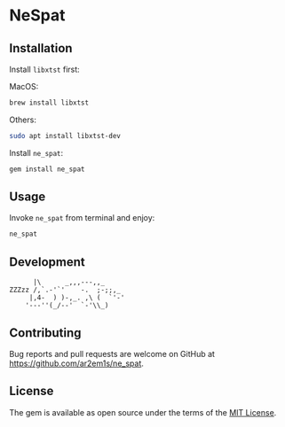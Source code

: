 # NeSpat

## Installation

Install `libxtst` first:

MacOS:
```bash
brew install libxtst
```

Others:
```bash
sudo apt install libxtst-dev
```

Install `ne_spat`:

```bash
gem install ne_spat
```

## Usage

Invoke `ne_spat` from terminal and enjoy:

```bash
ne_spat
```

## Development
```
      |\      _,,,---,,_
ZZZzz /,`.-'`'    -.  ;-;;,_
     |,4-  ) )-,_. ,\ (  `'-'
    '---''(_/--'  `-'\\_)
```

## Contributing

Bug reports and pull requests are welcome on GitHub at https://github.com/ar2em1s/ne_spat.

## License

The gem is available as open source under the terms of the [MIT License](https://opensource.org/licenses/MIT).
